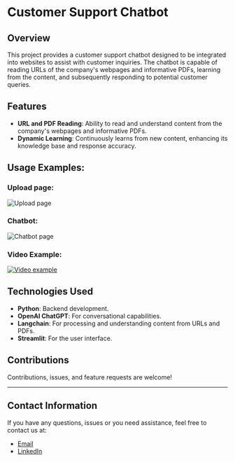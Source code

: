 
# Customer Support Chatbot

## Overview
This project provides a customer support chatbot designed to be integrated into websites to assist with customer inquiries. The chatbot is capable of reading URLs of the company's webpages and informative PDFs, learning from the content, and subsequently responding to potential customer queries.

## Features
- **URL and PDF Reading**: Ability to read and understand content from the company's webpages and informative PDFs.
- **Dynamic Learning**: Continuously learns from new content, enhancing its knowledge base and response accuracy.

## Usage Examples:
### Upload page:
![Upload page](https://user-images.githubusercontent.com/74673031/265263875-879144a7-b76e-4213-8362-e0fdaae89acf.png)

### Chatbot:
![Chatbot page](https://user-images.githubusercontent.com/74673031/265263854-88e7c850-676e-4a26-a372-af029e5239c4.png)

### Video Example:

[![Video example](https://user-images.githubusercontent.com/74673031/265265040-d90290e2-2adb-464d-bc52-ab1aeba14f54.png)](https://youtu.be/gaQz58G14tI) 



## Technologies Used
- **Python**: Backend development.
- **OpenAI ChatGPT**: For conversational capabilities.
- **Langchain**: For processing and understanding content from URLs and PDFs.
- **Streamlit**: For the user interface.


## Contributions
Contributions, issues, and feature requests are welcome! 

---

## Contact Information
If you have any questions, issues or you need assistance, feel free to contact us at:

* [Email](mailto:luisalarconriva@gmail.com)
* [LinkedIn](https://www.linkedin.com/in/luis-alarc%C3%B3n-de-la-lastra-810113122/)
